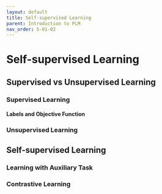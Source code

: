 ```yaml
---
layout: default
title: Self-supervised Learning
parent: Introduction to PLM
nav_order: 5-01-02
---
```


# Self-supervised Learning

## Supervised vs Unsupervised Learning

### Supervised Learning

#### Labels and Objective Function

### Unsupervised Learning

## Self-supervised Learning

### Learning with Auxiliary Task

### Contrastive Learning
